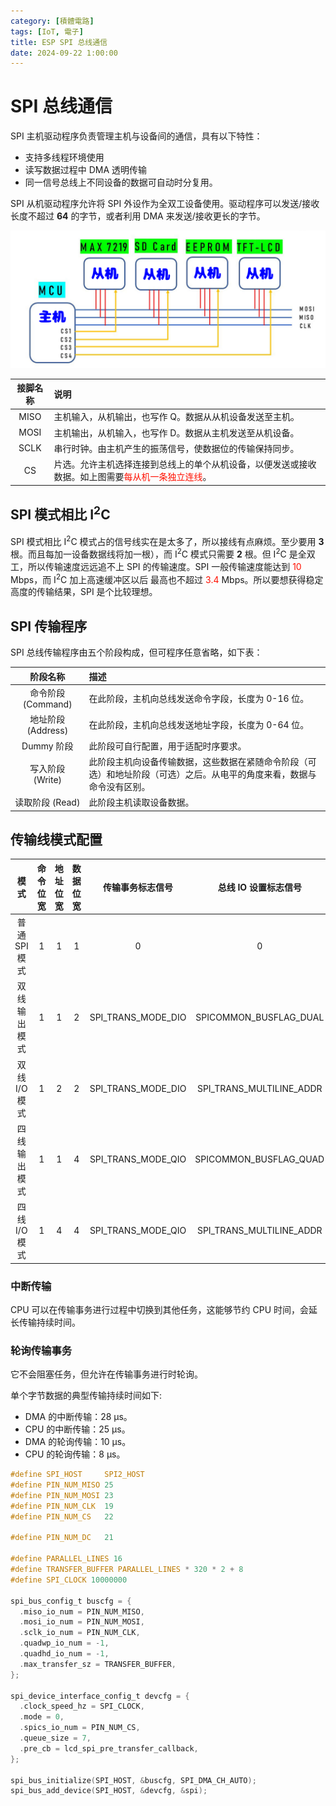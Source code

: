 ```yaml
---
category: [積體電路]
tags: [IoT, 電子]
title: ESP SPI 总线通信
date: 2024-09-22 1:00:00
---
```


<style>
  table {
    width: 100%
    }
  td {
    vertical-align: center;
    text-align: center;
  }
  table.inputT{
    margin: 10px;
    width: auto;
    margin-left: auto;
    margin-right: auto;
    border: none;
  }
  input{
    text-align: center;
    padding: 0px 10px;
  }
  iframe{
    width: 100%;
    display: block;
    border-style:none;
  }
</style>

# SPI 总线通信

SPI 主机驱动程序负责管理主机与设备间的通信，具有以下特性：

 - 支持多线程环境使用
 - 读写数据过程中 DMA 透明传输
 - 同一信号总线上不同设备的数据可自动时分复用。

SPI 从机驱动程序允许将 SPI 外设作为全双工设备使用。驱动程序可以发送/接收长度不超过 **64** 的字节，或者利用 DMA 来发送/接收更长的字节。

![Alt spi con](../assets/img/esp/spi_con.png)

|接脚名称|说明| 
|:---:|:---|
|MISO|主机输入，从机输出，也写作 Q。数据从从机设备发送至主机。|
|MOSI|主机输出，从机输入，也写作 D。数据从主机发送至从机设备。|
|SCLK|串行时钟。由主机产生的振荡信号，使数据位的传输保持同步。|
|CS|片选。允许主机选择连接到总线上的单个从机设备，以便发送或接收数据。如上图需要<font color="#FF1000">每从机一条独立连线</font>。|


## SPI 模式相比 I<sup>2</sup>C

SPI 模式相比 I<sup>2</sup>C 模式占的信号线实在是太多了，所以接线有点麻烦。至少要用 **3** 根。而且每加一设备数据线将加一根），而 I<sup>2</sup>C 模式只需要 **2** 根。但 I<sup>2</sup>C 是全双工，所以传输速度远远追不上 SPI 的传输速度。SPI 一般传输速度能达到 <font color="#FF1000">10</font> Mbps，而 I<sup>2</sup>C 加上高速缓冲区以后 最高也不超过 <font color="#FF1000">3.4</font> Mbps。所以要想获得稳定高度的传输结果，SPI 是个比较理想。

## SPI 传输程序

SPI 总线传输程序由五个阶段构成，但可程序任意省略，如下表：

|阶段名称|描述|
|:---:|:---|
|命令阶段 (Command)|在此阶段，主机向总线发送命令字段，长度为 0-16 位。|
|地址阶段 (Address)|在此阶段，主机向总线发送地址字段，长度为 0-64 位。|
|Dummy 阶段|此阶段可自行配置，用于适配时序要求。|
|写入阶段 (Write)|此阶段主机向设备传输数据，这些数据在紧随命令阶段（可选）和地址阶段（可选）之后。从电平的角度来看，数据与命令没有区别。|
|读取阶段 (Read)|此阶段主机读取设备数据。|


## 传输线模式配置

|模式|命令位宽|地址位宽|数据位宽|传输事务标志信号|总线 IO 设置标志信号|
|:---:|:---:|:---:|:---:|:---:|:---:|
|普通 SPI 模式|1|1|1|0|0|
|双线输出模式|1|1|2|SPI_TRANS_MODE_DIO|SPICOMMON_BUSFLAG_DUAL|
|双线 I/O 模式|1|2|2|SPI_TRANS_MODE_DIO|SPI_TRANS_MULTILINE_ADDR|SPICOMMON_BUSFLAG_DUAL|
|四线输出模式|1|1|4|SPI_TRANS_MODE_QIO|SPICOMMON_BUSFLAG_QUAD|
|四线 I/O 模式|1|4|4|SPI_TRANS_MODE_QIO|SPI_TRANS_MULTILINE_ADDR|SPICOMMON_BUSFLAG_QUAD|


### 中断传输

CPU 可以在传输事务进行过程中切换到其他任务，这能够节约 CPU 时间，会延长传输持续时间。

### 轮询传输事务

它不会阻塞任务，但允许在传输事务进行时轮询。

单个字节数据的典型传输持续时间如下:

 - DMA 的中断传输：28 µs。
 - CPU 的中断传输：25 µs。
 - DMA 的轮询传输：10 µs。
 - CPU 的轮询传输：8 µs。

```c
#define SPI_HOST     SPI2_HOST
#define PIN_NUM_MISO 25
#define PIN_NUM_MOSI 23
#define PIN_NUM_CLK  19
#define PIN_NUM_CS   22

#define PIN_NUM_DC   21

#define PARALLEL_LINES 16
#define TRANSFER_BUFFER PARALLEL_LINES * 320 * 2 + 8
#define SPI_CLOCK 10000000

spi_bus_config_t buscfg = {
  .miso_io_num = PIN_NUM_MISO,
  .mosi_io_num = PIN_NUM_MOSI,
  .sclk_io_num = PIN_NUM_CLK,
  .quadwp_io_num = -1,
  .quadhd_io_num = -1,
  .max_transfer_sz = TRANSFER_BUFFER,
};
    
spi_device_interface_config_t devcfg = {
  .clock_speed_hz = SPI_CLOCK,
  .mode = 0,
  .spics_io_num = PIN_NUM_CS,
  .queue_size = 7,
  .pre_cb = lcd_spi_pre_transfer_callback, 
};

spi_bus_initialize(SPI_HOST, &buscfg, SPI_DMA_CH_AUTO);
spi_bus_add_device(SPI_HOST, &devcfg, &spi);
```